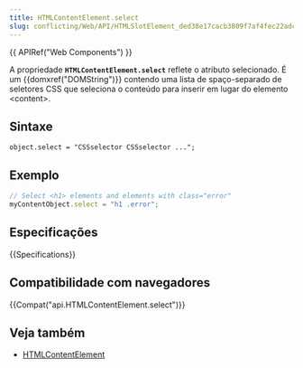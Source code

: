 ```yaml
---
title: HTMLContentElement.select
slug: conflicting/Web/API/HTMLSlotElement_ded38e17cacb3809f7af4fec22adcc56
---
```


{{ APIRef("Web Components") }}

A propriedade **`HTMLContentElement.select`** reflete o atributo selecionado. É um {{domxref("DOMString")}} contendo uma lista de spaço-separado de seletores CSS que seleciona o conteúdo para inserir em lugar do elemento \<content>.

## Sintaxe

```
object.select = "CSSselector CSSselector ...";
```

## Exemplo

```js
// Select <h1> elements and elements with class="error"
myContentObject.select = "h1 .error";
```

## Especificações

{{Specifications}}

## Compatibilidade com navegadores

{{Compat("api.HTMLContentElement.select")}}

## Veja também

- [HTMLContentElement](/pt-BR/docs/Web/API/HTMLContentElement)
